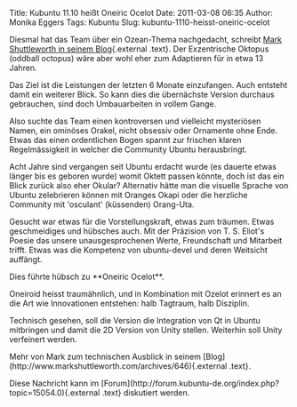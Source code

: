 Title: Kubuntu 11.10 heißt Oneiric Ocelot
Date: 2011-03-08 06:35
Author: Monika Eggers
Tags: Kubuntu
Slug: kubuntu-1110-heisst-oneiric-ocelot

Diesmal hat das Team über ein Ozean-Thema nachgedacht, schreibt [Mark
Shuttleworth in seinem
Blog](http://www.markshuttleworth.com/archives/646){.external .text}.
Der Exzentrische Oktopus (oddball octopus) wäre aber wohl eher zum
Adaptieren für in etwa 13 Jahren.

</p>
Das Ziel ist die Leistungen der letzten 6 Monate einzufangen. Auch
entsteht damit ein weiterer Blick. So kann dies die übernächste Version
durchaus gebrauchen, sind doch Umbauarbeiten in vollem Gange.

</p>
Also suchte das Team einen kontroversen und vielleicht mysteriösen
Namen, ein ominöses Orakel, nicht obsessiv oder Ornamente ohne Ende.
Etwas das einen ordentlichen Bogen spannt zur frischen klaren
Regelmässigkeit in welcher die Community Ubuntu herausbringt.

</p>
Acht Jahre sind vergangen seit Ubuntu erdacht wurde (es dauerte etwas
länger bis es geboren wurde) womit Oktett passen könnte, doch ist das
ein Blick zurück also eher Okular? Alternativ hätte man die visuelle
Sprache von Ubuntu zelebrieren können mit Oranges Okapi oder die
herzliche Community mit 'osculant' (küssenden) Orang-Uta.

</p>
Gesucht war etwas für die Vorstellungskraft, etwas zum träumen. Etwas
geschmeidiges und hübsches auch. Mit der Präzision von T. S. Eliot's
Poesie das unsere unausgesprochenen Werte, Freundschaft und Mitarbeit
trifft. Etwas was die Kompetenz von ubuntu-devel und deren Weitsicht
auffängt.

</p>
Dies führte hübsch zu **Oneiric Ocelot**.

</p>
Oneiroid heisst traumähnlich, und in Kombination mit Ozelot erinnert es
an die Art wie Innovationen entstehen: halb Tagtraum, halb Disziplin.

</p>
Technisch gesehen, soll die Version die Integration von Qt in Ubuntu
mitbringen und damit die 2D Version von Unity stellen. Weiterhin soll
Unity verfeinert werden.

</p>
Mehr von Mark zum technischen Ausblick in seinem
[Blog](http://www.markshuttleworth.com/archives/646){.external .text}.

</p>
Diese Nachricht kann im
[Forum](http://forum.kubuntu-de.org/index.php?topic=15054.0){.external
.text} diskutiert werden.

</p>

